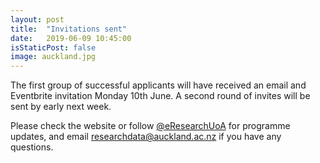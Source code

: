 ```yaml
---
layout: post
title:  "Invitations sent"
date:   2019-06-09 10:45:00
isStaticPost: false
image: auckland.jpg
---
```

The first group of successful applicants will have received an email and Eventbrite invitation  Monday 10th June. 
A second round of invites will be sent by early next week.
  
Please check the website or follow [@eResearchUoA](https://twitter.com/eresearchuoa) for programme updates, and email [researchdata@auckland.ac.nz](mailto:researchdata@auckland.ac.nz) if you have any questions.